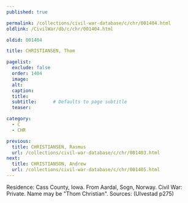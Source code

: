 ```yaml
---
published: true

permalink: /collections/civil-war-database/c/chr/001404.html
oldlink: /CivilWar/db/c/chr/001404.html

oldid: 001404

title: CHRISTIANSEN, Thom

pagelist:
  exclude: false
  order: 1404
  image: 
  alt:
  caption:
  title:
  subtitle:      # Defaults to page subtitle
  teaser:

category: 
  - C 
  - CHR

previous:
  title: CHRISTIANSEN, Rasmus
  url: /collections/civil-war-database/c/chr/001403.html  
next:
  title: CHRISTIANSON, Andrew
  url: /collections/civil-war-database/c/chr/001405.html   
---
```

Residence: Cass County, Iowa. From Aardal, Sogn, Norway. Civil War: Private. Name may be &quot;Thom Christian&quot;. Sources: (Ulvestad p275)